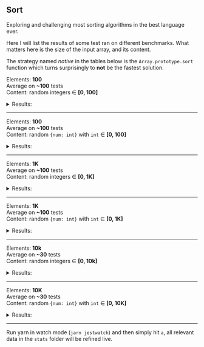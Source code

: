 ## Sort
Exploring and challenging most sorting algorithms in the best language ever.

Here I will list the results of some test ran on different benchmarks. What matters here is the size of the input array, and its content.

The strategy named _native_ in the tables below is the `Array.prototype.sort` function which turns surprisingly to **not** be the fastest solution.
 
Elements: **100**  
Average on **~100** tests  
Content: random integers ∈ **[0, 100]**  
<details>
    <summary>Results:</summary>  

| Strategy | time in ms |
|----------|------------:|
| counting | 0.04 |
| quick | 0.08 |
| _native_ | 0.09 |
| shell | 0.09 |
| radix | 0.10 |
| merge | 0.15 |
| insertion | 0.18 |
| heap | 0.21 |
| selection | 0.30 |
| shaker | 0.33 |
| gnome | 0.47 |
| lodash | 0.59 |
| bubble | 0.98 |
</details>

---
Elements: **100**  
Average on **~100** tests  
Content: random `{num: int}` with `int` ∈ **[0, 100]**  
<details>
    <summary>Results:</summary>  
    
| Strategy | time in ms |
|----------|------------:|
| counting | 0.06 |
| _native_ | 0.09 |
| quick | 0.11 |
| merge | 0.17 |
| insertion | 0.21 |
| selection | 0.39 |
| lodash | 0.40 |
| shaker | 0.43 |
| gnome | 0.63 |
| bubble | 1.75 |
</details>

---

Elements: **1K**  
Average on **~100** tests  
Content: random integers ∈ **[0, 1K]**  
<details>
    <summary>Results:</summary>  

| Strategy | time in ms |
|----------|------------:|
| counting | 0.26 |
| quick | 1.02 |
| radix | 1.09 |
| _native_ | 1.34 |
| shell | 1.78 |
| insertion | 2.23 |
| heap | 2.67 |
| merge | 2.74 |
| selection | 2.80 |
| gnome | 3.24 |
| shaker | 3.92 |
| bubble | 5.37 |
| lodash | 5.46 |
</details>

---
Elements: **1K**  
Average on **~100** tests  
Content: random `{num: int}` with `int` ∈ **[0, 1K]**  
<details>
    <summary>Results:</summary>  
    
| Strategy | time in ms |
|----------|------------:|
| counting | 0.36 |
| _native_ | 0.36 |
| quick | 1.87 |
| merge | 3.38 |
| lodash | 4.35 |
| insertion | 6.00 |
| selection | 7.48 |
| shaker | 8.85 |
| gnome | 9.86 |
| bubble | 14.10 |
</details>

---

Elements: **10k**  
Average on **~30** tests  
Content: random integers ∈ **[0, 10k]**  
<details>
    <summary>Results:</summary>  

| Strategy | time in ms |
|----------|------------:|
| counting | 2.30 |
| shell | 3.55 |
| quick | 4.60 |
| merge | 9.57 |
| _native_ | 11.81 |
| heap | 13.34 |
| radix | 19.06 |
| lodash | 25.87 |
| insertion | 33.25 |
| selection | 80.64 |
| shaker | 99.50 |
| gnome | 141.47 |
| bubble | 309.06 |
</details>

---
Elements: **10K**  
Average on **~30** tests  
Content: random `{num: int}` with `int` ∈ **[0, 10K]**  
<details>
    <summary>Results:</summary>  
    
| Strategy | time in ms |
|----------|------------:|
| counting | 4.82 |
| quick | 6.06 |
| _native_ | 9.46 |
| merge | 12.38 |
| lodash | 17.33 |
| insertion | 256.49 |
| shaker | 405.66 |
| selection | 406.49 |
| gnome | 535.11 |
| bubble | 1102.52 |
</details>

--- 
Run yarn in watch mode (`jarn jestwatch`) and then simply hit `a`, all relevant data in the `stats` folder will be refined live.